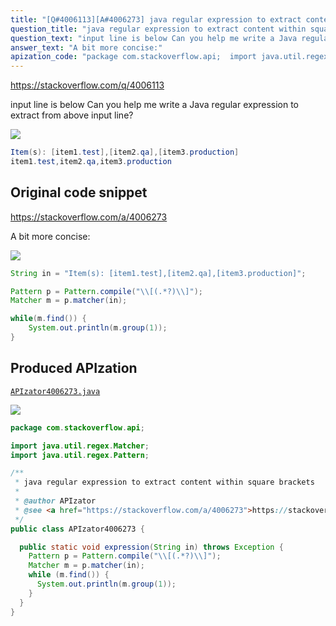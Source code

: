 ```yaml
---
title: "[Q#4006113][A#4006273] java regular expression to extract content within square brackets"
question_title: "java regular expression to extract content within square brackets"
question_text: "input line is below Can you help me write a Java regular expression to extract from above input line?"
answer_text: "A bit more concise:"
apization_code: "package com.stackoverflow.api;  import java.util.regex.Matcher; import java.util.regex.Pattern;  /**  * java regular expression to extract content within square brackets  *  * @author APIzator  * @see <a href=\"https://stackoverflow.com/a/4006273\">https://stackoverflow.com/a/4006273</a>  */ public class APIzator4006273 {    public static void expression(String in) throws Exception {     Pattern p = Pattern.compile(\"\\\\[(.*?)\\\\]\");     Matcher m = p.matcher(in);     while (m.find()) {       System.out.println(m.group(1));     }   } }"
---
```


https://stackoverflow.com/q/4006113

input line is below
Can you help me write a Java regular expression to extract
from above input line?


<div class="code-logo"><img src="/stackoverflow.png" /></div>

```java
Item(s): [item1.test],[item2.qa],[item3.production]
item1.test,item2.qa,item3.production
```


## Original code snippet

https://stackoverflow.com/a/4006273

A bit more concise:

<div class="code-logo"><img src="/stackoverflow.png" /></div>

```java
String in = "Item(s): [item1.test],[item2.qa],[item3.production]";

Pattern p = Pattern.compile("\\[(.*?)\\]");
Matcher m = p.matcher(in);

while(m.find()) {
    System.out.println(m.group(1));
}
```

## Produced APIzation

[`APIzator4006273.java`](https://github.com/blind-papers/apization-temp-data/raw/main/search/APIzator4006273.java)

<div class="code-logo"><img src="/apizator.png" /></div>

```java
package com.stackoverflow.api;

import java.util.regex.Matcher;
import java.util.regex.Pattern;

/**
 * java regular expression to extract content within square brackets
 *
 * @author APIzator
 * @see <a href="https://stackoverflow.com/a/4006273">https://stackoverflow.com/a/4006273</a>
 */
public class APIzator4006273 {

  public static void expression(String in) throws Exception {
    Pattern p = Pattern.compile("\\[(.*?)\\]");
    Matcher m = p.matcher(in);
    while (m.find()) {
      System.out.println(m.group(1));
    }
  }
}

```